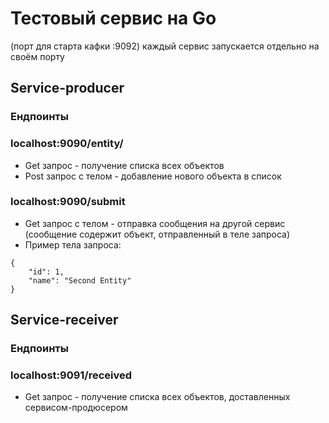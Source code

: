 # Тестовый сервис на Go
(порт для старта кафки :9092)
каждый сервис запускается отдельно на своём порту

## Service-producer
### Ендпоинты
### localhost:9090/entity/
- Get запрос - получение списка всех объектов
- Post запрос с телом - добавление нового объекта в список
### localhost:9090/submit
- Get запрос с телом - отправка сообщения на другой сервис (сообщение содержит объект, отправленный в теле запроса)
- Пример тела запроса: 
```
{
    "id": 1,
    "name": "Second Entity"
}

```


## Service-receiver
### Ендпоинты
### localhost:9091/received
- Get запрос - получение списка всех объектов, доставленных сервисом-продюсером
